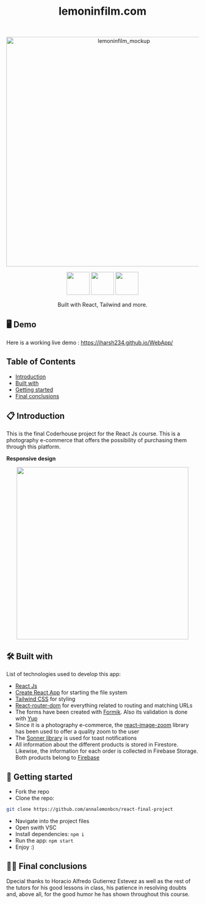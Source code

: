 <h1 align="center">lemoninfilm.com</h1> <br>
<p align="center">
  <img alt="lemoninfilm_mockup" title="GitPoint" src="https://firebasestorage.googleapis.com/v0/b/lemoninfilm.appspot.com/o/desktop_mockup.png?alt=media&token=cfb13144-146a-4ef0-ab27-b015b870709c" width="600">
</p>

<div align="center">
  <img src="https://www.svgrepo.com/show/327388/logo-react.svg" width="60" height="60">
  <img src="https://www.svgrepo.com/show/354430/tailwindcss.svg" width="60" height="60">
  <img src="https://www.svgrepo.com/show/373595/firebase.svg" width="60" height="60">
</div>
<p align="center"> Built with React, Tailwind and more.</p>

## 🖥️ Demo

Here is a working live demo : https://iharsh234.github.io/WebApp/

## Table of Contents

- [Introduction](#introduction)
- [Built with](#built-with)
- [Getting started](#getting-started)
- [Final conclusions](#final-conclusions)

<!-- END doctoc generated TOC please keep comment here to allow auto update -->

## 📋 Introduction
<a name="introduction"></a>

This is the final Coderhouse project for the React Js course.
This is a photography e-commerce that offers the possibility of purchasing them through this platform.

**Responsive design**

<p align="center">
  <img src = "https://firebasestorage.googleapis.com/v0/b/lemoninfilm.appspot.com/o/mobile_mockup_02.jpg?alt=media&token=d3ec3b15-d8ba-47d7-a9c3-f86405ae1aac" width=450>
</p>

## 🛠️ Built with
<a name="built-with"></a>

List of technologies used to develop this app:

- <a href="https://react.dev/">React Js</a>
- <a href="https://create-react-app.dev/">Create React App</a> for starting the file system
- <a href="https://tailwindcss.com/">Tailwind CSS</a> for styling
- <a href="https://reactrouter.com/en/main">React-router-dom</a> for everything related to routing and matching URLs
- The forms have been created with <a href="https://formik.org/">Formik</a>. Also its validation is done with <a href="https://www.npmjs.com/package/yup">Yup</a>
- Since it is a photography e-commerce, the <a href="https://www.npmjs.com/package/react-image-zoom">react-image-zoom</a> library has been used to offer a quality zoom to the user
- The <a href="https://sonner.emilkowal.ski/">Sonner library</a> is used for toast notifications
- All information about the different products is stored in Firestore. Likewise, the information for each order is collected in Firebase Storage. Both products belong to <a href="https://firebase.google.com/">Firebase</a>

## 🔨 Getting started
<a name="getting-started"></a>

- Fork the repo
- Clone the repo:
```sh
git clone https://github.com/annalemonbcn/react-final-project
```

- Navigate into the project files
- Open swith VSC
- Install dependencies: `npm i`
- Run the app: `npm start`
- Enjoy :)

<!-- - `yarn` to install dependencies -->

## 🙏🏻 Final conclusions
<a name="final-conclusions"></a>

Dpecial thanks to Horacio Alfredo Gutierrez Estevez as well as the rest of the tutors for his good lessons in class, his patience in resolving doubts and, above all, for the good humor he has shown throughout this course.